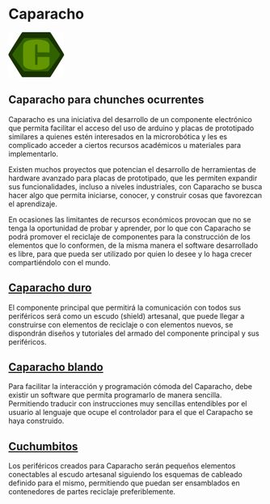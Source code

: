 # Caparacho

![Ícono de Caparacho](./caparacho_icono.png)

## Caparacho para chunches ocurrentes

Caparacho es una iniciativa del desarrollo de un componente electrónico que permita facilitar el acceso del uso de arduino y placas de prototipado similares a quienes estén interesados en la microrobótica y les es complicado acceder a ciertos recursos académicos u materiales para implementarlo.

Existen muchos proyectos que potencian el desarrollo de herramientas de hardware avanzado para placas de prototipado, que les permiten expandir sus funcionalidades, incluso a niveles industriales, con Caparacho se busca hacer algo que permita iniciarse, conocer, y construir cosas que favorezcan el aprendizaje.

En ocasiones las limitantes de recursos económicos provocan que no se tenga la oportunidad de probar y aprender, por lo que con Caparacho se podrá promover el reciclaje de componentes para la construcción de los elementos que lo conformen, de la misma manera el software desarrollado es libre, para que pueda ser utilizado por quien lo desee y lo haga crecer compartiéndolo con el mundo.

## [Caparacho duro](./tree/master/caparcho-duro/)

El componente principal que permitirá la comunicación con todos sus periféricos será como un escudo (shield) artesanal, que puede llegar a construirse con elementos de reciclaje o con elementos nuevos, se dispondrán diseños y tutoriales del armado del componente principal y sus periféricos.

## [Caparacho blando](./tree/master/caparacho-blando/)

Para facilitar la interacción y programación cómoda del Caparacho, debe existir un software que permita programarlo de manera sencilla. Permitiendo traducir con instrucciones muy sencillas entendibles por el usuario al lenguaje que ocupe el controlador para el que el Carapacho se haya construido.

## [Cuchumbitos](./tree/master/cuchumbitos/)

Los periféricos creados para Caparacho serán pequeños elementos conectables al escudo artesanal siguiendo los esquemas de cableado definido para el mismo, permitiendo que puedan ser ensamblados en contenedores de partes reciclaje preferiblemente.